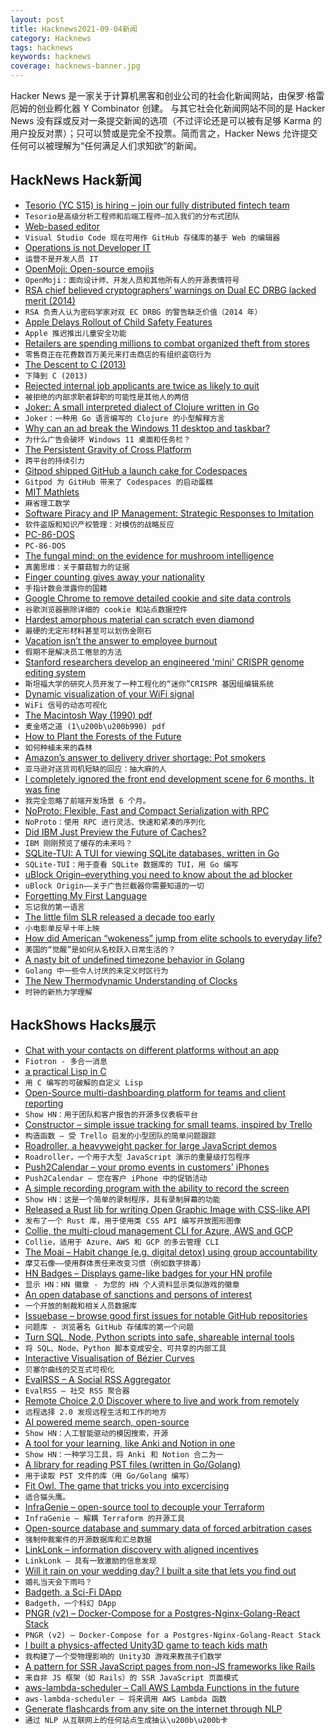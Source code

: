 ```yaml
---
layout: post
title: Hacknews2021-09-04新闻
category: Hacknews
tags: hacknews
keywords: hacknews
coverage: hacknews-banner.jpg
---
```


Hacker News 是一家关于计算机黑客和创业公司的社会化新闻网站，由保罗·格雷厄姆的创业孵化器 Y Combinator 创建。
与其它社会化新闻网站不同的是 Hacker News 没有踩或反对一条提交新闻的选项（不过评论还是可以被有足够 Karma 的用户投反对票）；只可以赞或是完全不投票。简而言之，Hacker News 允许提交任何可以被理解为“任何满足人们求知欲”的新闻。

## HackNews Hack新闻


- [Tesorio (YC S15) is hiring – join our fully distributed fintech team](https://www.tesorio.com/careers#job-openings)
- `Tesorio是高级分析工程师和后端工程师–加入我们的分布式团队`
- [Web-based editor](https://docs.github.com/en/codespaces/developing-in-codespaces/web-based-editor)
- `Visual Studio Code 现在可用作 GitHub 存储库的基于 Web 的编辑器`
- [Operations is not Developer IT](https://matduggan.com/operations-is-not-developer-it/)
- `运营不是开发人员 IT`
- [OpenMoji: Open-source emojis](https://openmoji.org)
- `OpenMoji：面向设计师、开发人员和其他所有人的开源表情符号`
- [RSA chief believed cryptographers’ warnings on Dual EC DRBG lacked merit (2014)](http://jeffreycarr.blogspot.com/2014/02/six-cryptographers-whose-work-on-dual.html)
- `RSA 负责人认为密码学家对双 EC DRBG 的警告缺乏价值（2014 年）`
- [Apple Delays Rollout of Child Safety Features](https://www.macrumors.com/2021/09/03/apple-delaying-rollout-of-child-safety-features/)
- `Apple 推迟推出儿童安全功能`
- [Retailers are spending millions to combat organized theft from stores](https://www.wsj.com/articles/cvs-home-depot-theft-organized-crime-11630505851)
- `零售商正在花费数百万美元来打击商店的有组织盗窃行为`
- [The Descent to C (2013)](https://www.chiark.greenend.org.uk/~sgtatham/cdescent/)
- `下降到 C (2013)`
- [Rejected internal job applicants are twice as likely to quit](https://news.cornell.edu/stories/2021/08/rejected-internal-applicants-twice-likely-quit)
- `被拒绝的内部求职者辞职的可能性是其他人的两倍`
- [Joker: A small interpreted dialect of Clojure written in Go](https://joker-lang.org/)
- `Joker：一种用 Go 语言编写的 Clojure 的小型解释方言`
- [Why can an ad break the Windows 11 desktop and taskbar?](https://www.ctrl.blog/entry/windows11-empty-taskbar.html)
- `为什么广告会破坏 Windows 11 桌面和任务栏？`
- [The Persistent Gravity of Cross Platform](https://allenpike.com/2021/gravity-of-cross-platform-apps)
- `跨平台的持续引力`
- [Gitpod shipped GitHub a launch cake for Codespaces](https://www.gitpod.io/blog/cake)
- `Gitpod 为 GitHub 带来了 Codespaces 的启动蛋糕`
- [MIT Mathlets](https://mathlets.org/mathlets/)
- `麻省理工数学`
- [Software Piracy and IP Management: Strategic Responses to Imitation](https://papers.ssrn.com/sol3/papers.cfm?abstract_id=3912074)
- `软件盗版和知识产权管理：对模仿的战略反应`
- [PC-86-DOS](https://www.os2museum.com/wp/pc-86-dos/)
- `PC-86-DOS`
- [The fungal mind: on the evidence for mushroom intelligence](https://psyche.co/ideas/the-fungal-mind-on-the-evidence-for-mushroom-intelligence)
- `真菌思维：关于蘑菇智力的证据`
- [Finger counting gives away your nationality](https://www.bbc.com/future/article/20210902-how-finger-counting-gives-away-your-nationality)
- `手指计数会泄露你的国籍`
- [Google Chrome to remove detailed cookie and site data controls](https://lapcatsoftware.com/articles/chrome-cookie.html)
- `谷歌浏览器删除详细的 cookie 和站点数据控件`
- [Hardest amorphous material can scratch even diamond](https://www.chemistryworld.com/news/hardest-amorphous-material-can-scratch-even-diamond/4014257.article)
- `最硬的无定形材料甚至可以划伤金刚石`
- [Vacation isn’t the answer to employee burnout](https://technical.ly/2021/08/30/vacation-employee-burnout/)
- `假期不是解决员工倦怠的方法`
- [Stanford researchers develop an engineered 'mini' CRISPR genome editing system](https://news.stanford.edu/2021/09/03/researchers-develop-hypercompact-crispr/)
- `斯坦福大学的研究人员开发了一种工程化的“迷你”CRISPR 基因组编辑系统`
- [Dynamic visualization of your WiFi signal](https://blog.ui.com/2021/08/19/wifiman-introduces-enhanced-signal-tracking-features/)
- `WiFi 信号的动态可视化`
- [The Macintosh Way (1990) pdf](https://guykawasaki.typepad.com/TheMacintoshWay.pdf)
- `麦金塔之道 (1\u200b\u200b990) pdf`
- [How to Plant the Forests of the Future](https://worldsensorium.com/how-to-plant-the-forests-of-the-future/)
- `如何种植未来的森林`
- [Amazon’s answer to delivery driver shortage: Pot smokers](https://www.latimes.com/business/technology/story/2021-09-01/amazons-answer-to-delivery-driver-shortage-recruit-pot-smokers)
- `亚马逊对送货司机短缺的回应：抽大麻的人`
- [I completely ignored the front end development scene for 6 months. It was fine](https://rachsmith.com/i-completely-ignored-the-front-end-development-scene-for-6-months-it-was-fine/)
- `我完全忽略了前端开发场景 6 个月。`
- [NoProto: Flexible, Fast and Compact Serialization with RPC](https://github.com/only-cliches/NoProto)
- `NoProto：使用 RPC 进行灵活、快速和紧凑的序列化`
- [Did IBM Just Preview the Future of Caches?](https://www.anandtech.com/show/16924/did-ibm-just-preview-the-future-of-caches)
- `IBM 刚刚预览了缓存的未来吗？`
- [SQLite-TUI: A TUI for viewing SQLite databases, written in Go](https://github.com/mathaou/sqlite-tui)
- `SQLite-TUI：用于查看 SQLite 数据库的 TUI，用 Go 编写`
- [uBlock Origin–everything you need to know about the ad blocker](https://addons.mozilla.org/blog/ublock-origin-everything-you-need-to-know-about-the-ad-blocker/)
- `uBlock Origin——关于广告拦截器你需要知道的一切`
- [Forgetting My First Language](https://www.newyorker.com/culture/personal-history/forgetting-my-first-language)
- `忘记我的第一语言`
- [The little film SLR released a decade too early](https://kosmofoto.com/2021/02/the-little-film-camera-too-ahead-of-its-time/)
- `小电影单反早十年上映`
- [How did American “wokeness” jump from elite schools to everyday life?](https://www.economist.com/briefing/2021/09/04/how-did-american-wokeness-jump-from-elite-schools-to-everyday-life)
- `美国的“觉醒”是如何从名校跃入日常生活的？`
- [A nasty bit of undefined timezone behavior in Golang](https://www.dolthub.com/blog/2021-09-03-golang-time-bugs/)
- `Golang 中一些令人讨厌的未定义时区行为`
- [The New Thermodynamic Understanding of Clocks](https://www.quantamagazine.org/the-new-science-of-clocks-prompts-questions-about-the-nature-of-time-20210831/)
- `时钟的新热力学理解`


## HackShows Hacks展示

- [ Chat with your contacts on different platforms without an app](https://fiotron.com/)
- `Fiotron - 多合一消息`
- [ a practical Lisp in C](https://github.com/codr7/alisp)
- `用 C 编写的可破解的自定义 Lisp`
- [ Open-Source multi-dashboarding platform for teams and client reporting](https://github.com/chartbrew/chartbrew)
- `Show HN：用于团队和客户报告的开源多仪表板平台`
- [ Constructor – simple issue tracking for small teams, inspired by Trello](https://constructor.dev)
- `构造函数 – 受 Trello 启发的小型团队的简单问题跟踪`
- [ Roadroller, a heavyweight packer for large JavaScript demos](https://lifthrasiir.github.io/roadroller/)
- `Roadroller，一个用于大型 JavaScript 演示的重量级打包程序`
- [ Push2Calendar – your promo events in customers' iPhones](https://productstories.pro/push2calendar/)
- `Push2Calendar – 您在客户 iPhone 中的促销活动`
- [ A simple recording program with the ability to record the screen](https://github.com/akon47/ScreenRecorder)
- `Show HN：这是一个简单的录制程序，具有录制屏幕的功能`
- [ Released a Rust lib for writing Open Graphic Image with CSS-like API](https://github.com/keiya01/og_image_writer)
- `发布了一个 Rust 库，用于使用类 CSS API 编写开放图形图像`
- [ Collie, the multi-cloud management CLI for Azure, AWS and GCP](https://github.com/meshcloud/collie-cli)
- `Collie，适用于 Azure、AWS 和 GCP 的多云管理 CLI`
- [ The Moai – Habit change (e.g. digital detox) using group accountability](item?id=28381800)
- `摩艾石像——使用群体责任来改变习惯（例如数字排毒）`
- [ HN Badges – Displays game-like badges for your HN profile](https://hnbadges.netlify.app/)
- `显示 HN：HN 徽章 - 为您的 HN 个人资料显示类似游戏的徽章`
- [ An open database of sanctions and persons of interest](https://opensanctions.org/)
- `一个开放的制裁和相关人员数据库`
- [ Issuebase – browse good first issues for notable GitHub repositories](https://issuebase.vercel.app/)
- `问题库 - 浏览著名 GitHub 存储库的第一个问题`
- [ Turn SQL, Node, Python scripts into safe, shareable internal tools](https://www.airplane.dev/)
- `将 SQL、Node、Python 脚本变成安全、可共享的内部工具`
- [ Interactive Visualisation of Bézier Curves](https://beziercurves.vercel.app/)
- `贝塞尔曲线的交互式可视化`
- [ EvalRSS – A Social RSS Aggregator](https://www.evalrss.com/)
- `EvalRSS – 社交 RSS 聚合器`
- [ Remote Choice 2.0 Discover where to live and work from remotely](https://www.remotechoice.co)
- `远程选择 2.0 发现远程生活和工作的地方`
- [ AI powered meme search, open-source](http://examples.jina.ai:8501/)
- `Show HN：人工智能驱动的模因搜索，开源`
- [ A tool for your learning, like Anki and Notion in one](https://notegarden.web.app/)
- `Show HN：一种学习工具，将 Anki 和 Notion 合二为一`
- [ A library for reading PST files (written in Go/Golang)](https://github.com/mooijtech/go-pst)
- `用于读取 PST 文件的库（用 Go/Golang 编写）`
- [ Fit Owl. The game that tricks you into excercising](https://play.google.com/store/apps/details?id=cardio.workout.fit.owl.game)
- `适合猫头鹰。`
- [ InfraGenie – open-source tool to decouple your Terraform](https://github.com/diggerhq/infragenie)
- `InfraGenie – 解耦 Terraform 的开源工具`
- [ Open-source database and summary data of forced arbitration cases](https://levelplayingfield.io/)
- `强制仲裁案件的开源数据库和汇总数据`
- [ LinkLonk – information discovery with aligned incentives](https://linklonk.com)
- `LinkLonk – 具有一致激励的信息发现`
- [ Will it rain on your wedding day? I built a site that lets you find out](https://weddingrainchecker.com)
- `婚礼当天会下雨吗？`
- [ Badgeth, a Sci-Fi DApp](https://badgeth.com/)
- `Badgeth，一个科幻 DApp`
- [ PNGR (v2) – Docker-Compose for a Postgres-Nginx-Golang-React Stack](https://github.com/karlkeefer/pngr)
- `PNGR (v2) – Docker-Compose for a Postgres-Nginx-Golang-React Stack`
- [ I built a physics-affected Unity3D game to teach kids math](https://www.squiggly.school/)
- `我构建了一个受物理影响的 Unity3D 游戏来教孩子们数学`
- [ A pattern for SSR JavaScript pages from non-JS frameworks like Rails](https://github.com/bensmithett/coexist)
- `来自非 JS 框架（如 Rails）的 SSR JavaScript 页面模式`
- [ aws-lambda-scheduler – Call AWS Lambda Functions in the future](https://github.com/oguzhan-yilmaz/aws-lambda-scheduler)
- `aws-lambda-scheduler – 将来调用 AWS Lambda 函数`
- [ Generate flashcards from any site on the internet through NLP](https://github.com/kanyesthaker/qgqa-flashcards)
- `通过 NLP 从互联网上的任何站点生成抽认\u200b\u200b卡`


